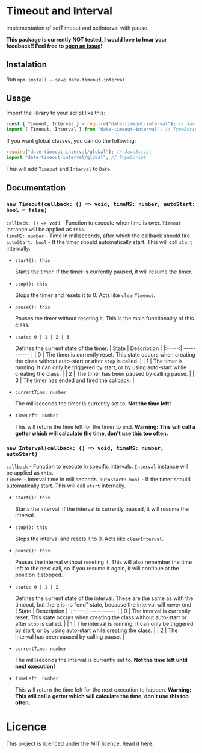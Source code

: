 # Timeout and Interval
Implementation of setTimeout and setInterval with pause.

**This package is currently NOT tested, I would love to hear your feedback!! Feel free to [open an issue](https://github.com/blaumeise20/date-timeout-interval/issues/new)!**

## Instalation

Run `npm install --save date-timeout-interval`


## Usage
Import the library to your script like this:
```ts
const { Timeout, Interval } = require("date-timeout-interval"); // JavaScript
import { Timeout, Interval } from "date-timeout-interval"; // TypeScript
```
If you want global classes, you can do the following:
```ts
require("date-timeout-interval/global"); // JavaScript
import "date-timeout-interval/global"; // TypeScript
```
This will add `Timeout` and `Interval` to `Date`.


## Documentation

### `new Timeout(callback: () => void, timeMS: number, autoStart: bool = false)`
`callback: () => void` - Function to execute when time is over. `Timeout` instance will be applied as `this`.<br />
`timeMS: number` - Time in milliseconds, after which the callback should fire.
`autoStart: bool` - If the timer should automatically start. This will call `start` internally.

* `start(): this`
  
  Starts the timer. If the timer is currently paused, it will resume the timer.

* `stop(): this`
  
  Stops the timer and resets it to 0. Acts like `clearTimeout`.

* `pause(): this`
  
  Pauses the timer without reseting it. This is the main functionality of this class.

* `state: 0 | 1 | 2 | 3`
  
  Defines the current state of the timer.
  | State | Description |
  |:-----:| ----------- |
  | 0     | The timer is currently reset. This state occurs when creating the class without auto-start or after `stop` is called. |
  | 1     | The timer is running. It can only be triggered by start, or by using auto-start while creating the class. |
  | 2     | The timer has been paused by calling pause. |
  | 3     | The timer has ended and fired the callback. |

* `currentTime: number`

  The milliseconds the timer is currently set to. **Not the time left!**

* `timeLeft: number`

  This will return the time left for the timer to end. **Warning: This will call a getter which will calculate the time, don't use this too often.**

### `new Interval(callback: () => void, timeMS: number, autoStart)`
`callback` - Function to execute in specific intervals. `Interval` instance will be applied as `this`.<br />
`timeMS` - Interval time in milliseconds.
`autoStart: bool` - If the timer should automatically start. This will call `start` internally.

* `start(): this`
  
  Starts the interval. If the interval is currently paused, it will resume the interval.

* `stop(): this`
  
  Stops the interval and resets it to 0. Acts like `clearInterval`.

* `pause(): this`
  
  Pauses the interval without reseting it. This will also remember the time left to the next call, so if you resume it again, it will continue at the position it stopped.

* `state: 0 | 1 | 2`
  
  Defines the current state of the interval. These are the same as with the timeout, but there is no "end" state, because the interval will never end.
  | State | Description |
  |:-----:| ----------- |
  | 0     | The interval is currently reset. This state occurs when creating the class without auto-start or after `stop` is called. |
  | 1     | The interval is running. It can only be triggered by start, or by using auto-start while creating the class. |
  | 2     | The interval has been paused by calling pause. |

* `currentTime: number`

  The milliseconds the interval is currently set to. **Not the time left until next execution!**

* `timeLeft: number`

  This will return the time left for the next execution to happen. **Warning: This will call a getter which will calculate the time, don't use this too often.**

# Licence
This project is licenced under the MIT licence. Read it [here](LICENCE).